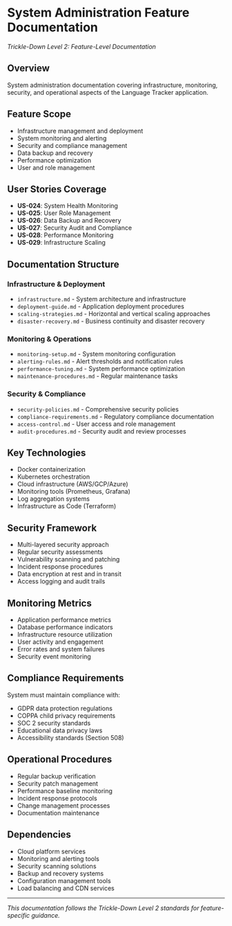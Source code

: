 # System Administration Feature Documentation
*Trickle-Down Level 2: Feature-Level Documentation*

## Overview
System administration documentation covering infrastructure, monitoring, security, and operational aspects of the Language Tracker application.

## Feature Scope
- Infrastructure management and deployment
- System monitoring and alerting
- Security and compliance management
- Data backup and recovery
- Performance optimization
- User and role management

## User Stories Coverage
- **US-024**: System Health Monitoring
- **US-025**: User Role Management
- **US-026**: Data Backup and Recovery
- **US-027**: Security Audit and Compliance
- **US-028**: Performance Monitoring
- **US-029**: Infrastructure Scaling

## Documentation Structure

### Infrastructure & Deployment
- `infrastructure.md` - System architecture and infrastructure
- `deployment-guide.md` - Application deployment procedures
- `scaling-strategies.md` - Horizontal and vertical scaling approaches
- `disaster-recovery.md` - Business continuity and disaster recovery

### Monitoring & Operations
- `monitoring-setup.md` - System monitoring configuration
- `alerting-rules.md` - Alert thresholds and notification rules
- `performance-tuning.md` - System performance optimization
- `maintenance-procedures.md` - Regular maintenance tasks

### Security & Compliance
- `security-policies.md` - Comprehensive security policies
- `compliance-requirements.md` - Regulatory compliance documentation
- `access-control.md` - User access and role management
- `audit-procedures.md` - Security audit and review processes

## Key Technologies
- Docker containerization
- Kubernetes orchestration
- Cloud infrastructure (AWS/GCP/Azure)
- Monitoring tools (Prometheus, Grafana)
- Log aggregation systems
- Infrastructure as Code (Terraform)

## Security Framework
- Multi-layered security approach
- Regular security assessments
- Vulnerability scanning and patching
- Incident response procedures
- Data encryption at rest and in transit
- Access logging and audit trails

## Monitoring Metrics
- Application performance metrics
- Database performance indicators
- Infrastructure resource utilization
- User activity and engagement
- Error rates and system failures
- Security event monitoring

## Compliance Requirements
System must maintain compliance with:
- GDPR data protection regulations
- COPPA child privacy requirements
- SOC 2 security standards
- Educational data privacy laws
- Accessibility standards (Section 508)

## Operational Procedures
- Regular backup verification
- Security patch management
- Performance baseline monitoring
- Incident response protocols
- Change management processes
- Documentation maintenance

## Dependencies
- Cloud platform services
- Monitoring and alerting tools
- Security scanning solutions
- Backup and recovery systems
- Configuration management tools
- Load balancing and CDN services

---
*This documentation follows the Trickle-Down Level 2 standards for feature-specific guidance.*
